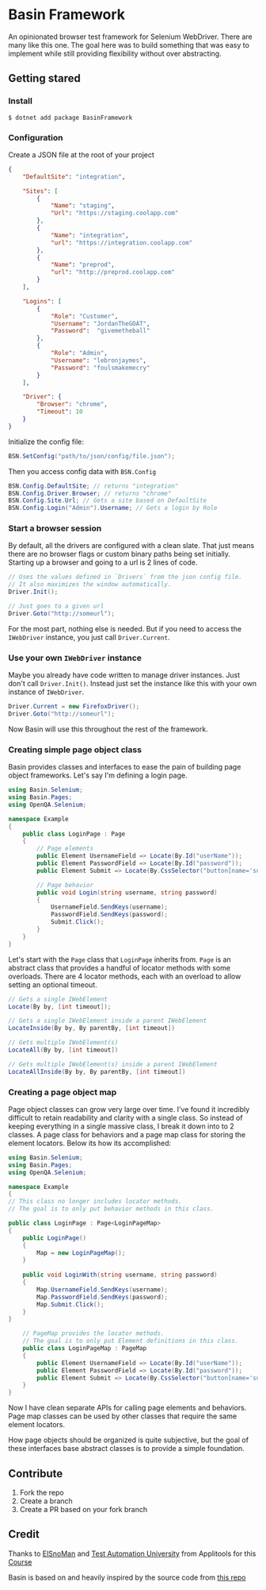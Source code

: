 # Basin Framework

An opinionated browser test framework for Selenium WebDriver. There are
many like this one. The goal here was to build something that was easy
to implement while still providing flexibility without over abstracting.

## Getting stared

### Install 

```
$ dotnet add package BasinFramework
```

### Configuration

Create a JSON file at the root of your project

```json
{
    "DefaultSite": "integration",

    "Sites": [
        {
            "Name": "staging",
            "Url": "https://staging.coolapp.com"
        },
        {
            "Name": "integration",
            "url": "https://integration.coolapp.com"
        },
        {
            "Name": "preprod",
            "url": "http://preprod.coolapp.com"
        }
    ],

    "Logins": [
        {
            "Role": "Customer",
            "Username": "JordanTheGOAT",
            "Password":  "givemetheball" 
        },
        {
            "Role": "Admin",
            "Username": "lebronjaymes",
            "Password": "foulsmakemecry"
        }
    ],

    "Driver": {
        "Browser": "chrome",
        "Timeout": 10
    }
}
```

Initialize the config file:

```csharp
BSN.SetConfig("path/to/json/config/file.json");
```

Then you access config data with `BSN.Config`

```csharp
BSN.Config.DefaultSite; // returns "integration"
BSN.Config.Driver.Browser; // returns "chrome"
BSN.Config.Site.Url; // Gets a site based on DefaultSite
BSN.Config.Login("Admin").Username; // Gets a login by Role
```

### Start a browser session

By default, all the drivers are configured with a clean slate. That just means there are no browser flags or custom binary paths being set initially. Starting up a browser and going to a url is 2 lines of code.

```csharp
// Uses the values defined in `Drivers` from the json config file.
// It also maximizes the window automatically.
Driver.Init(); 

// Just goes to a given url
Driver.Goto("http://someurl");
```

For the most part, nothing else is needed. But if you need to access the `IWebDriver` instance, you just call `Driver.Current`.

### Use your own `IWebDriver` instance

Maybe you already have code written to manage driver instances. Just don't call `Driver.Init()`. Instead just set the instance like this with your own instance of `IWebDriver`.

```csharp
Driver.Current = new FirefoxDriver();
Driver.Goto("http://someurl");
```

Now Basin will use this throughout the rest of the framework.


### Creating simple page object class

Basin provides classes and interfaces to ease the pain of building page object frameworks. Let's say I'm defining a login page.

```csharp
using Basin.Selenium;
using Basin.Pages;
using OpenQA.Selenium;

namespace Example
{
    public class LoginPage : Page
    {	
        // Page elements
        public Element UsernameField => Locate(By.Id("userName"));
        public Element PasswordField => Locate(By.Id("password"));
        public Element Submit => Locate(By.CssSelector("button[name='submitLogin']"));

        // Page behavior
        public void Login(string username, string password)
        {
            UsernameField.SendKeys(username);
            PasswordField.SendKeys(password);
            Submit.Click();
        }
    }
}
```

Let's start with the `Page` class that `LoginPage` inherits from. `Page` is an abstract class that provides a handful of locator methods with some overloads. There are 4 locator methods, each with an overload to allow setting an optional timeout.

```csharp
// Gets a single IWebElement
Locate(By by, [int timeout]);

// Gets a single IWebElement inside a parent IWebElement
LocateInside(By by, By parentBy, [int timeout]) 

// Gets multiple IWebElement(s)
LocateAll(By by, [int timeout]) 

// Gets multiple IWebElement(s) inside a parent IWebElement
LocateAllInside(By by, By parentBy, [int timeout]) 
```

### Creating a page object map

Page object classes can grow very large over time. I've found it incredibly difficult to retain readability and clarity with a single class. So instead of keeping everything in a single massive class, I break it down into to 2 classes. A page class for behaviors and a page map class for storing the element locators. Below its how its accomplished:

```csharp
using Basin.Selenium;
using Basin.Pages;
using OpenQA.Selenium;

namespace Example
{
// This class no longer includes locator methods.
// The goal is to only put behavior methods in this class.

public class LoginPage : Page<LoginPageMap>
{
    public LoginPage() 
    {
        Map = new LoginPageMap();
    }
    
    public void LoginWith(string username, string password)
    {
        Map.UsernameField.SendKeys(username);
        Map.PasswordField.SendKeys(password);
        Map.Submit.Click();
    }
}

    // PageMap provides the locator methods.
    // The goal is to only put Element definitions in this class.
    public class LoginPageMap : PageMap
    {
        public Element UsernameField => Locate(By.Id("userName"));
        public Element PasswordField => Locate(By.Id("password"));
        public Element Submit => Locate(By.CssSelector("button[name='submitLogin']"));
    }
}
```

Now I have clean separate APIs for calling page elements and behaviors. Page map classes can be used by other classes that require the same element locators. 

How page objects should be organized is quite subjective, but the goal of these interfaces base abstract classes is to provide a simple foundation.

## Contribute

1. Fork the repo
2. Create a branch
3. Create a PR based on your fork branch

## Credit

Thanks to [ElSnoMan](https://github.com/ElSnoMan) and
[Test Automation University](https://testautomationu.applitools.com/)
from Applitools for this [Course](https://testautomationu.applitools.com/test-automation-framework-csharp/)

Basin is based on and heavily inspired by the source code from [this repo](https://github.com/ElSnoMan/from-scripting-to-framework)



